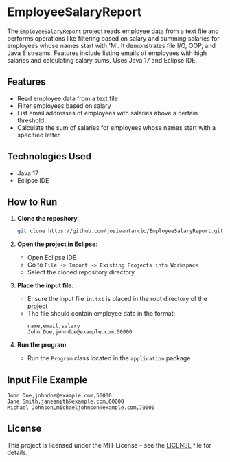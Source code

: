 # EmployeeSalaryReport

The `EmployeeSalaryReport` project reads employee data from a text file and performs operations like filtering based on salary and summing salaries for employees whose names start with 'M'. It demonstrates file I/O, OOP, and Java 8 streams. Features include listing emails of employees with high salaries and calculating salary sums. Uses Java 17 and Eclipse IDE.

## Features

- Read employee data from a text file
- Filter employees based on salary
- List email addresses of employees with salaries above a certain threshold
- Calculate the sum of salaries for employees whose names start with a specified letter

## Technologies Used

- Java 17
- Eclipse IDE

## How to Run

1. **Clone the repository**:
   ```sh
   git clone https://github.com/josivantarcio/EmployeeSalaryReport.git
   ```

2. **Open the project in Eclipse**:
   - Open Eclipse IDE
   - Go to `File -> Import -> Existing Projects into Workspace`
   - Select the cloned repository directory

3. **Place the input file**:
   - Ensure the input file `in.txt` is placed in the root directory of the project
   - The file should contain employee data in the format:
     ```
     name,email,salary
     John Doe,johndoe@example.com,50000
     ```

4. **Run the program**:
   - Run the `Program` class located in the `application` package

## Input File Example

```
John Doe,johndoe@example.com,50000
Jane Smith,janesmith@example.com,60000
Michael Johnson,michaeljohnson@example.com,70000
```

## License

This project is licensed under the MIT License - see the [LICENSE](LICENSE) file for details.
